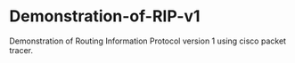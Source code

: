 # Demonstration-of-RIP-v1

Demonstration of Routing Information Protocol version 1 using cisco packet tracer.
